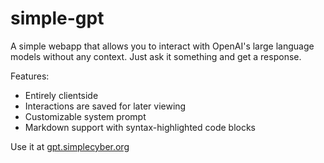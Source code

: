 # simple-gpt
A simple webapp that allows you to interact with OpenAI's large language models without any context. Just ask it something and get a response.

Features:
- Entirely clientside
- Interactions are saved for later viewing
- Customizable system prompt
- Markdown support with syntax-highlighted code blocks

Use it at [gpt.simplecyber.org](https://gpt.simplecyber.org)